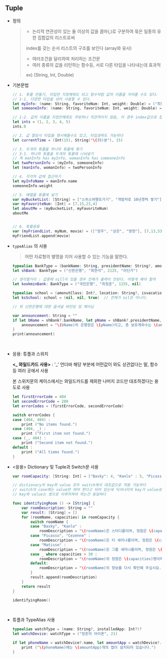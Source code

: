 ## Tuple

* 정의 

  > - 논리적 연관성이 있는 둘 이상의 값을 콤마(,)로 구분하여 묶은 일종의 유한 집합값의 리스트로써
  >
  > ​        index를 갖는 순서 리스트의 구조를 보인다 (array와 유사)
  >
  > - 여러조건을 달리하여 처리하는 조건문
  > - 여러 종류의 값을 리턴하는 함수등, 서로 다른 타입을 나타내는데 효과적
  >
  > ​       ex) (String, Int, Double)



* 기본문법

  ``` swift
  // 1. 튜플 만들기, 타입만 지정해줘도 되고 함수처럼 값의 이름을 지어줄 수도 있다.
  // 1-1. 다양한 타입을 섞어 사용할 수 있다.
  let myInfo: (name: String, favoriteNum: Int, weight: Double) = ("최정훈", 7, 53.5)
  let someoneInfo: (name: String, favoriteNum: Int, weight: Double) = ("한그림", 12, 51.6)

  // 1-2. 값의 이름을 지정안해줘도 무방하나 직관적이지 않음, 이 경우 index값으로 접근가능
  let ints = (1, 2, 3, 4, 5)
  ints.0

  // 2. 값 할당시 타입을 명시해줄수도 있고, 타입생략도 가능하다
  let currentTime = (Int(15), String("\(35)분"), 15)

  // 3. 두개의 튜플을 하나의 튜플에 묶기
  // 3-1. 하나의 튜플을 두개의 튜플에 나눠넣기
  // 즉 manInfo has myInfo, womanInfo has someoneInfo
  let twoPersonInfo = (myInfo, someoneInfo)
  let (manInfo, womanInfo) = twoPersonInfo

  // 4. 각각의 값에 접근하기
  let myInfoName = manInfo.name
  someoneInfo.weight

  // 5. 배열을 튜플에 넣기
  var myBucketList: [String] = ["스위스여행또가기", "개발자로 10년경력 쌓기"]
  var myFavoriteNum: [Int] = [7,15,23,4]
  let aboutMe = (myBucketList, myFavoriteNum)
  aboutMe


  // 6. 튜플응용
  var (myFriendList, myNum, movie) = (["정우", "상은", "영현"], [7,13,53], "남한산성")
  myFriendList.append(movie)
  ```



* ```typeAlias``` 의 사용

  > 어떤 자료형의 별명을 지어 사용할 수 있는 기능을 말한다.

  ```swift
  typealias BankType = (bankName: String, presidentName: String?, amoutofAccount: Int?, address: String?)?
  let shBank: BankType = ("신한은행", "최현석", 2125, "어딘가")

  // 생각할거리 : 값중에 nill이 있을 경우 전체가 출력이 안된다. 어떻게 해야 할까
  let kookminBank: BankType = ("국민은행", "최정훈", 1155, nil)

  typealias school = (amonutClass: Int?, location: String?, isvacation: Bool)?
  let ksSchool: school = (nil, nil, true)  // 전체가 nil은 아니다.
  ```

  ```swift
  // 위 신한은행에 대한 옵셔널 바인딩 및 체이닝

  var announcement: String = ""
  if let bName = shBank?.bankName, let pName = shBank?.presidentName, let amount = shBank?.amoutofAccount, let address = shBank?.address {
      announcement = "\(bName)의 은행장은 \(pName)이고, 총 보유계좌수는 \(amount)개 이며, 주소는 \(address)입니다."
  }
  print(announcement)	
  ```

  ​


* 응용: 튜플과 스위치

  **<_ 와일드카드 사용>**  : '_'  언더바 해당 부분에 어떤값이 와도 상관없다는 말, 함수 등 여러 곳에서 사용

   본 스위치문의 케이스에서는 와일드카드를 제외한 나머지 코드만 대조하겠다는 용도로 사용

  ```swift
  let firstErrorCode = 404
  let secondErrorCode = 200
  let errorCodes = (firstErrorCode, secondErrorCode)

  switch errorCodes {
  case (404, 404) :
      print ("No items found.")
  case (404, _) :
      print ("First item not found.")
  case (_, 404) :
      print ("Second item not found.")
  default :
      print ("All tiems found.")
  }
  ```



* <응용>  Dictionary 및 Tuple과 Switch문 사용

  ```swift
  var roomCapacity: [String: Int] = ["Basky": 4, "Kanlo" : 5, "Picasso": 10, "Cezenne": 22,"Matisse": 30, "Rivera": 40]

  // dictionary의 key와 value 모두 switch에서 대조값으로 적용 가능하다
  // switch의 case에는 value만 와야 한다고 되어 있는데 딕셔너리의 key가 value로 인식되나보다
  // key와 value는 쌍으로 이루어져야 하는건 동일하다

  func identifyingRoom () -> [String] {
      var roomDescription: String = ""
      var result: [String] = []
      for (roomName, capacities) in roomCapacity {
          switch roomName {
          case "Basky", "Kanlo" :
              roomDescription = "\(roomName)은 스터디룸이며, 정원은 \(capacities)명입니다."
          case "Picasso", "Cezenne" :
              roomDescription = "\(roomName)은 티 세미나룸이며, 정원은 \(capacities)명입니다."
          case "Matisse" :
              roomDescription = "\(roomName)은 그룹 세미나룸이며, 정원은 \(capacities)명입니다."
          case _ where capacities > 30 :
              roomDescription = "\(roomName)의 정원은 \(capacities)명이며 별도의 사용신청이 필요합니다."
          default:
              roomDescription = "\(roomName)의 정보를 다시 확인해 주십시요."
          }
          result.append(roomDescription)
      }
      return result
  }

  identifyingRoom()

  ```

  ​



* 튜플과 TypeAlias 사용

  ```swift
  typealias watchType = (name: String?, installedApp: Int?)?
  let watchDevice: watchType = ("정훈의 아이폰", 21)

  if let phoneName = watchDevice?.name, let amountApp = watchDevice?.installedApp {
      print ("\(phoneName)에는 \(amountApp)개의 앱이 설치되어 있습니다.")
  }
  ```

  ​

